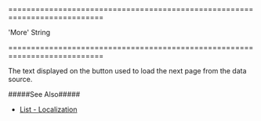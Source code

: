 ===========================================================================
<!--default-->'More'<!--/default-->
<!--type-->String<!--/type-->
===========================================================================

<!--shortDescription-->
The text displayed on the button used to load the next page from the data source.
<!--/shortDescription-->

<!--fullDescription-->
#####See Also#####
- [List - Localization](/Documentation/Guide/Widgets/List/Localization/)
<!--/fullDescription-->